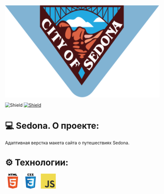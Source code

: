 <p align="center">
  <img src="https://raw.githubusercontent.com/lespend/Sedona/64854fea356eef437e41dfd8d0f6f1c08d239fd2/img/logotype-desktop.svg" alt="Логотип сайта" height="300">
</p>

![Shield](https://img.shields.io/badge/landing-page-grayf?style=for-the-badge&logo=geart&logoColor=white)
[![Shield](https://img.shields.io/badge/Ссылка%20на%20сайт-red?style=for-the-badge)](https://lespend.github.io/Sedona/)
# :computer: Sedona. О проекте:
Адаптивная верстка макета сайта о путешествиях Sedona. 

# :gear: Технологии:
<div>
<img src="https://raw.githubusercontent.com/devicons/devicon/1119b9f84c0290e0f0b38982099a2bd027a48bf1/icons/html5/html5-original-wordmark.svg" width=50>&nbsp;
<img src="https://raw.githubusercontent.com/devicons/devicon/1119b9f84c0290e0f0b38982099a2bd027a48bf1/icons/css3/css3-original-wordmark.svg" width=50>&nbsp;
<img src="https://raw.githubusercontent.com/devicons/devicon/1119b9f84c0290e0f0b38982099a2bd027a48bf1/icons/javascript/javascript-original.svg" width=50>
</div>
